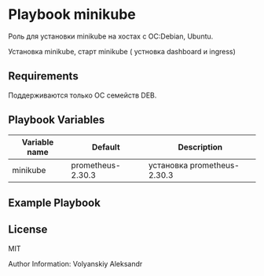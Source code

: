 Playbook minikube
=========

Роль для установки minikube на хостах с ОС:Debian, Ubuntu.

Установка minikube, старт minikube ( устновка dashboard и  ingress)

Requirements
------------

Поддерживаются только ОС семейств DEB.

Playbook Variables
--------------

| Variable name | Default | Description |
|-----------------------|----------|-------------------------|
| minikube | prometheus-2.30.3 | установка prometheus-2.30.3 |


Example Playbook
----------------


License
-------

MIT

Author Information: Volyanskiy Aleksandr


